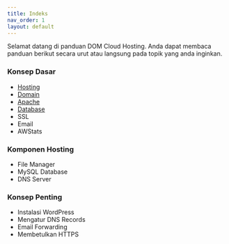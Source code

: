 ```yaml
---
title: Indeks
nav_order: 1
layout: default
---
```


Selamat datang di panduan DOM Cloud Hosting. Anda dapat membaca panduan berikut secara urut atau langsung pada topik yang anda inginkan.

### Konsep Dasar
+ [Hosting](hosting/)
+ [Domain](domain/)
+ [Apache](apache/)
+ [Database](database/)
+ SSL
+ Email
+ AWStats

### Komponen Hosting
+ File Manager
+ MySQL Database
+ DNS Server

### Konsep Penting
+ Instalasi WordPress
+ Mengatur DNS Records
+ Email Forwarding
+ Membetulkan HTTPS